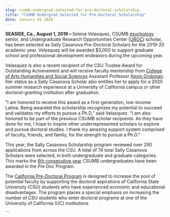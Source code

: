 ```yaml
---
slug: csumb-undergrad-selected-for-pre-doctoral-scholarship
title: "CSUMB Undergrad Selected for Pre-Doctoral Scholarship"
date: January 01 2020
---
```


 
<p>
  <b>SEASIDE, Ca., August 1, 2019 – </b>Selena Velasquez, CSUMB
  <a href="https://csumb.edu/psychology">psychology </a>senior, and
  Undergraduate Research Opportunities Center (<a href="https://csumb.edu/uroc"
    >UROC</a
  >) scholar, has been selected as Sally Casanova Pre-Doctoral Scholars for the
  2019-20 academic year. Velasquez will be awarded $3,000 to support graduate
  school and professional development endeavors during the upcoming year.
</p>
<p>
  Velasquez is also a recent recipient of the CSU Trustee Award for Outstanding
  Achievement and will receive faculty mentorship from
  <a href="https://csumb.edu/cahss"
    >College of Arts Humanities and Social Sciences</a
  >
  Assistant Professor <a href="https://csumb.edu/psychology">Kevin Grobman</a>.
  Her status as a Sally Casanova Scholar also entitles her to apply for a 2020
  summer research experience at a University of California campus or other
  doctoral-granting institution after graduation.
</p>
<p>
  "I am honored to receive this award as a first-generation, low-income Latina.
  Being awarded this scholarship recognizes my potential to succeed and
  validates my efforts to pursue a Ph.D," said Velasquez. "I am also honored to
  be part of the previous CSUMB scholar recipients. As they have done for me, I
  hope to inspire other underrepresented scholars to explore and pursue doctoral
  studies. I thank my amazing support system comprised of faculty, friends, and
  family, for the strength to pursue a Ph.D.”
</p>
<p>
  This year, the Sally Casanova Scholarship program reviewed over 250
  applications from across the CSU. A total of 74 total Sally Casanova Scholars
  were selected, in both undergraduate and graduate categories. This marks the
  <a
    href="https://www2.calstate.edu/csu-system/faculty-staff/predoc/SallyCasanovaScholars/Pages/past-scholars.aspx%22%20%5Cl%20%22InplviewHash526cd752-b228-44bc-a2f7-67ba549abcf2=WebPartID=%7B526cd752-b228-44bc-a2f7-67ba549abcf2%7D-FilterField1=NewCampus-FilterValue1=Monterey%20Bay"
    >6th consecutive year</a
  >
  CSUMB undergraduates have been awarded in the Pre Doc Program.
</p>
<p>
  The
  <a href="https://www.calstate.edu/predoc/apply/"
    >California Pre-Doctoral Program</a
  >
  is designed to increase the pool of potential faculty by supporting the
  doctoral aspirations of California State University (CSU) students who have
  experienced economic and educational disadvantages. The program places a
  special emphasis on increasing the number of CSU students who enter doctoral
  programs at one of the University of California (UC) institutions.
</p>
```
